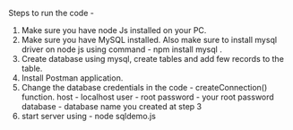 Steps to run the code -

1. Make sure you have node Js installed on your PC.
2. Make sure you have MySQL installed. Also make sure to install mysql driver on node js using command - npm install mysql .
3. Create database using mysql, create tables and add few records to the table.
4. Install Postman application.
5. Change the database credentials in the code - createConnection() function.
   host - localhost
   user - root
   password - your root password
   database - database name you created at step 3
6. start server using - node sqldemo.js
